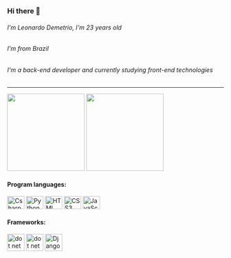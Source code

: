 ### Hi there 👋


###### I'm Leonardo Demetrio, I'm 23 years old
###### I'm from Brazil
###### I'm a back-end developer and currently studying front-end technologies

---
<div>
  <img height="180em" src="https://github-readme-stats.vercel.app/api?username=leovd100&show_icons=true&theme=dracula&include_all_commits=true&count_private=true"/>
  <img height="180em" src="https://github-readme-stats.vercel.app/api/top-langs/?username=leovd100&layout=compact&langs_count=16&theme=dracula"/>
</div>

#### Program languages:

<div style="display: inline_block">
    <img align="center" height="30" width="40" src="https://cdn.jsdelivr.net/gh/devicons/devicon/icons/csharp/csharp-original.svg" alt="Csharp icon">
    <img align="center" height="30" width="40" src="https://cdn.jsdelivr.net/gh/devicons/devicon/icons/python/python-original.svg" alt="Python icon">
    <img align="center" height="30" width="40" src="https://cdn.jsdelivr.net/gh/devicons/devicon/icons/html5/html5-original.svg" alt="HTML icon">
    <img align="center" height="30" width="40" src="https://cdn.jsdelivr.net/gh/devicons/devicon/icons/css3/css3-original.svg" alt="CSS3 icon">
    <img align="center" height="30" width="40" src="https://cdn.jsdelivr.net/gh/devicons/devicon/icons/javascript/javascript-original.svg" alt="JavaScript icon">
    
</div>


###

#### Frameworks:

<div style="display:inline_block">
    <img align="center" heigth="30" width="40" src="https://cdn.jsdelivr.net/gh/devicons/devicon/icons/dot-net/dot-net-plain-wordmark.svg" alt="dot net icon">
    <img align="center" heigth="30" width="40" src="https://cdn.jsdelivr.net/gh/devicons/devicon/icons/dotnetcore/dotnetcore-original.svg" alt="dot net core">
    <img align="center" heigth="30" width="40" src="https://cdn.jsdelivr.net/gh/devicons/devicon/icons/django/django-original.svg" alt ="Django icon">
</div>



<!--
**leovd100/leovd100** is a ✨ _special_ ✨ repository because its `README.md` (this file) appears on your GitHub profile.

Here are some ideas to get you started:

- 🔭 I’m currently working on ...
- 🌱 I’m currently learning ...
- 👯 I’m looking to collaborate on ...
- 🤔 I’m looking for help with ...
- 💬 Ask me about ...
- 📫 How to reach me: ...
- 😄 Pronouns: ...
- ⚡ Fun fact: ...
-->
